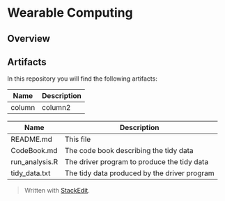 Wearable Computing
==
Overview
--
Artifacts
--
In this repository you will find the following artifacts:

| Name | Description |
| --- | --- |
| column | column2 |


| Name | Description |
| --- | --- |
| README.md       | This file |
| CodeBook.md     | The code book describing the tidy data       |
| run_analysis.R  | The driver program to produce the tidy data  |
| tidy_data.txt   | The tidy data produced by the driver program |



> Written with [StackEdit](https://stackedit.io/).